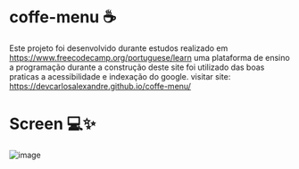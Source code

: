 # coffe-menu ☕
Este projeto foi desenvolvido durante estudos realizado em https://www.freecodecamp.org/portuguese/learn uma plataforma de ensino a programação
durante a construção deste site foi utilizado das boas praticas a acessibilidade e indexação do google. visitar site: https://devcarlosalexandre.github.io/coffe-menu/
# Screen 💻✨
![image](https://user-images.githubusercontent.com/63679873/221644951-32aeb2a9-3741-4381-9c73-52001dfcbaaf.png)

